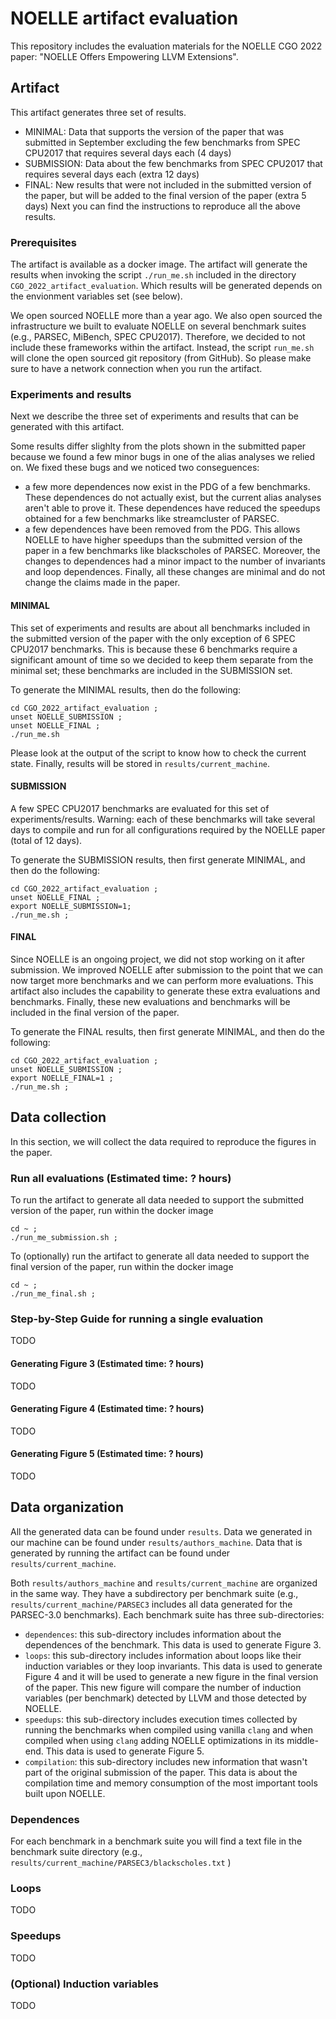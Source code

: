 # NOELLE artifact evaluation

This repository includes the evaluation materials for the NOELLE CGO 2022 paper: "NOELLE Offers Empowering LLVM Extensions".

## Artifact

This artifact generates three set of results.
- MINIMAL: Data that supports the version of the paper that was submitted in September excluding the few benchmarks from SPEC CPU2017 that requires several days each (4 days)
- SUBMISSION: Data about the few benchmarks from SPEC CPU2017 that requires several days each (extra 12 days)
- FINAL: New results that were not included in the submitted version of the paper, but will be added to the final version of the paper (extra 5 days)
Next you can find the instructions to reproduce all the above results.

### Prerequisites 

The artifact is available as a docker image.
The artifact will generate the results when invoking the script ```./run_me.sh``` included in the directory ```CGO_2022_artifact_evaluation```.
Which results will be generated depends on the envionment variables set (see below).

We open sourced NOELLE more than a year ago.
We also open sourced the infrastructure we built to evaluate NOELLE on several benchmark suites (e.g., PARSEC, MiBench, SPEC CPU2017).
Therefore, we decided to not include these frameworks within the artifact.
Instead, the script ```run_me.sh``` will clone the open sourced git repository (from GitHub).
So please make sure to have a network connection when you run the artifact.

### Experiments and results

Next we describe the three set of experiments and results that can be generated with this artifact.

Some results differ slighlty from the plots shown in the submitted paper because we found a few minor bugs in one of the alias analyses we relied on.
We fixed these bugs and we noticed two conseguences:
- a few more dependences now exist in the PDG of a few benchmarks. These dependences do not actually exist, but the current alias analyses aren't able to prove it. These dependences have reduced the speedups obtained for a few benchmarks like streamcluster of PARSEC.
- a few dependences have been removed from the PDG. This allows NOELLE to have higher speedups than the submitted version of the paper in a few benchmarks like blackscholes of PARSEC.
Moreover, the changes to dependences had a minor impact to the number of invariants and loop dependences.
Finally, all these changes are minimal and do not change the claims made in the paper.


#### MINIMAL
This set of experiments and results are about all benchmarks included in the submitted version of the paper with the only exception of 6 SPEC CPU2017 benchmarks.
This is because these 6 benchmarks require a significant amount of time so we decided to keep them separate from the minimal set; these benchmarks are included in the SUBMISSION set.

To generate the MINIMAL results, then do the following:
```
cd CGO_2022_artifact_evaluation ;
unset NOELLE_SUBMISSION ;
unset NOELLE_FINAL ;
./run_me.sh
```

Please look at the output of the script to know how to check the current state.
Finally, results will be stored in ```results/current_machine```.


#### SUBMISSION

A few SPEC CPU2017 benchmarks are evaluated for this set of experiments/results.
Warning: each of these benchmarks will take several days to compile and run for all configurations required by the NOELLE paper (total of 12 days).

To generate the SUBMISSION results, then first generate MINIMAL, and then do the following:
```
cd CGO_2022_artifact_evaluation ;
unset NOELLE_FINAL ;
export NOELLE_SUBMISSION=1;
./run_me.sh ;
```


#### FINAL
Since NOELLE is an ongoing project, we did not stop working on it after submission.
We improved NOELLE after submission to the point that we can now target more benchmarks and we can perform more evaluations.
This artifact also includes the capability to generate these extra evaluations and benchmarks.
Finally, these new evaluations and benchmarks will be included in the final version of the paper.

To generate the FINAL results, then first generate MINIMAL, and then do the following:
```
cd CGO_2022_artifact_evaluation ;
unset NOELLE_SUBMISSION ;
export NOELLE_FINAL=1 ;
./run_me.sh ;
```


## Data collection
In this section, we will collect the data required to reproduce the figures in the paper.

### Run all evaluations (Estimated time: ? hours)

To run the artifact to generate all data needed to support the submitted version of the paper, run within the docker image
```
cd ~ ;
./run_me_submission.sh ;
```

To (optionally) run the artifact to generate all data needed to support the final version of the paper, run within the docker image
```
cd ~ ;
./run_me_final.sh ;
```

### Step-by-Step Guide for running a single evaluation
TODO

#### Generating Figure 3 (Estimated time: ? hours)
TODO

#### Generating Figure 4 (Estimated time: ? hours)
TODO

#### Generating Figure 5 (Estimated time: ? hours)
TODO

## Data organization
All the generated data can be found under `results`.
Data we generated in our machine can be found under `results/authors_machine`.
Data that is generated by running the artifact can be found under `results/current_machine`.

Both `results/authors_machine` and `results/current_machine` are organized in the same way.
They have a subdirectory per benchmark suite (e.g., `results/current_machine/PARSEC3` includes all data generated for the PARSEC-3.0 benchmarks).
Each benchmark suite has three sub-directories: 
- `dependences`: this sub-directory includes information about the dependences of the benchmark. This data is used to generate Figure 3. 
- `loops`: this sub-directory includes information about loops like their induction variables or they loop invariants. This data is used to generate Figure 4 and it will be used to generate a new figure in the final version of the paper. This new figure will compare the number of induction variables (per benchmark) detected by LLVM and those detected by NOELLE.
- `speedups`: this sub-directory includes execution times collected by running the benchmarks when compiled using vanilla `clang` and when compiled when using `clang` adding NOELLE optimizations in its middle-end. This data is used to generate Figure 5.
- `compilation`: this sub-directory includes new information that wasn't part of the original submission of the paper. This data is about the compilation time and memory consumption of the most important tools built upon NOELLE.

### Dependences
For each benchmark in a benchmark suite you will find a text file in the benchmark suite directory (e.g., `results/current_machine/PARSEC3/blackscholes.txt` )

### Loops
TODO

### Speedups
TODO

### (Optional) Induction variables
TODO
